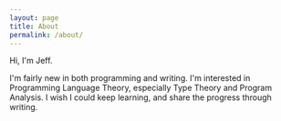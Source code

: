 ```yaml
---
layout: page
title: About
permalink: /about/
---
```


Hi, I'm Jeff.

I'm fairly new in both programming and writing. I'm interested in Programming Language Theory, especially Type Theory and Program Analysis. I wish I could keep learning, and share the progress through writing.

